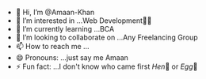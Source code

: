 - 👋 Hi, I’m @Amaan-Khan
- 👀 I’m interested in ...Web Development🧑‍💻 
- 🌱 I’m currently learning ...BCA
- 💞️ I’m looking to collaborate on ...Any Freelancing Group
- 📫 How to reach me ...
- 😄 Pronouns: ...just say me Amaan
- ⚡ Fun fact: ...I don't know who came first _Hen_🐔 or _Egg_🥚

<!---
Amaan-Khan-Developer/Amaan-Khan-Developer is a ✨ special ✨ repository because its `README.md` (this file) appears on your GitHub profile.
You can click the Preview link to take a look at your changes.
--->
